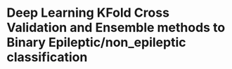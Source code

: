 # Deep Learning KFold Cross Validation and Ensemble methods to Binary Epileptic/non_epileptic classification
